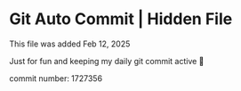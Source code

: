 # Git Auto Commit | Hidden File

This file was added Feb 12, 2025

Just for fun and keeping my daily git commit active 🤪

commit number: 1727356
